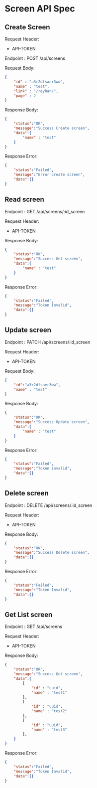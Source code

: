# Screen API Spec

## Create Screen
Request Header:
- API-TOKEN

Endpoint : POST /api/screens

Request Body:
```json
{
    "id" : "a3r2dfsaer3ww",
    "name" : "test",
    "link" : "/reyhan/",
    "page" : 2
}
```

Response Body:
```json
{
    "status":"OK",
    "message":"Success Create screen",
    "data":{
        "name" : "test"
    }
}
```

Response Error:
```json
{
    "status":"Failed",
    "message":"Error create screen",
    "data":{}
}
```

## Read screen

Endpoint : GET /api/screens/:id_screen

Request Header:
- API-TOKEN

Response Body:
```json
{
    "status":"OK",
    "message":"Success Get screen",
    "data":{
        "name" : "test"
    }
}
```

Response Error:
```json
{
    "status":"Failed",
    "message":"Token Invalid",
    "data":{}
}
```

## Update screen

Endpoint : PATCH /api/screens/:id_screen

Request Header:
- API-TOKEN

Request Body:
```json
{
    "id":"a3r2dfsaer3ww",
    "name" : "test"
}
```

Response Body:
```json
{
    "status":"OK",
    "message":"Success Update screen",
    "data":{
        "name" : "test"
    }
}
```

Response Error:
```json
{
    "status":"Failed",
    "message":"Token invalid",
    "data":{}
}
```

## Delete screen

Endpoint : DELETE /api/screens/:id_screen

Request Header:
- API-TOKEN

Response Body:
```json
{
    "status":"OK",
    "message":"Success Delete screen",
    "data":{}
}
```

Response Error:
```json
{
    "status":"Failed",
    "message":"Token Invalid",
    "data":{}
}
```

## Get List screen

Endpoint : GET /api/screens

Request Header:
- API-TOKEN

Response Body:
```json
{
    "status":"OK",
    "message":"Success Get screen",
    "data":{
        [
            "id" : "uuid",
            "name" : "test1"
        ],
        [
            "id" : "uuid",
            "name" : "test2"
        ],
        [
            "id" : "uuid",
            "name" : "test3"
        ],
    }
}
```

Response Error:
```json
{
    "status":"Failed",
    "message":"Token Invalid",
    "data":{}
}
```